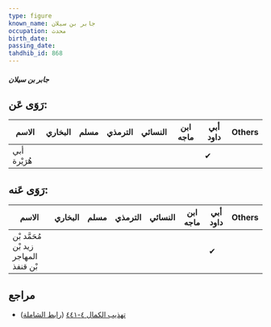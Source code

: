 ```yaml
---
type: figure
known_name: جابر بن سيلان
occupation: محدث
birth_date:
passing_date:
tahdhib_id: 868
---
```

##### جابر بن سيلان

## رَوَى عَن:
| الاسم        | البخاري | مسلم | الترمذي | النسائي | ابن ماجه | أبي داود | Others |
| ------------ | ------- | ---- | ------- | ------- | -------- | -------- | ------ |
| أبي هُرَيْرة |         |      |         |         |          | ✔        |        |
## رَوَى عَنه:
| الاسم                                 | البخاري | مسلم | الترمذي | النسائي | ابن ماجه | أبي داود | Others |
| ------------------------------------- | ------- | ---- | ------- | ------- | -------- | -------- | ------ |
| مُحَمَّد بْن زيد بْن المهاجر بْن قنفذ |         |      |         |         |          | ✔        |        |
## مراجع
- [تهذيب الكمال ٤-٤٤١](obsidian://open?vault=Tahdhib-al-Kamal&file=Figures/٨٦٨-جابر%20بن%20سيلان) ([رابط الشاملة](https://shamela.ws/book/3722/1955))